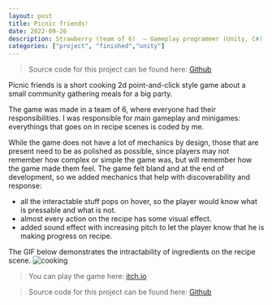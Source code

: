```yaml
---
layout: post
title: Picnic friends!
date: 2022-09-26
description: Strawberry (team of 6)  – Gameplay programmer (Unity, C#)
categories: ["project", "finished","unity"]
---
```

> Source code for this project can be found here: [Github](https://github.com/SillyTinyBird/whgjam2022strawberry)

Picnic friends is a short cooking 2d point-and-click style game about a small community gathering meals for a big party.

The game was made in a team of 6, where everyone had their responsibilities. I was responsible for main gameplay and minigames: everythings that goes on in recipe scenes is coded by me.

While the game does not have a lot of mechanics by design, those that are present need to be as polished as possible, since players may not remember how complex or simple the game was, but will remember how the game made them feel. The game felt bland and at the end of development, so we added mechanics that help with discoverability and response:
- all the interactable stuff pops on hover, so the player would know what is pressable and what is not.
- almost every action on the recipe has some visual effect.
- added sound effect with increasing pitch to let the player know that he is making progress on recipe. 

The GIF below demonstrates the intractability of ingredients on the recipe scene.
![cooking]({{site.baseurl}}/assets/post_content/cooking.gif)
>You can play the game here: [itch.io](https://alexu16.itch.io/picnic-friends)

> Source code for this project can be found here: [Github](https://github.com/SillyTinyBird/whgjam2022strawberry)